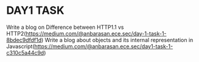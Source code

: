 # DAY1 TASK
Write a blog on Difference between HTTP1.1 vs HTTP2(https://medium.com/@anbarasan.ece.sec/day-1-task-1-8bdec9dfdf1d)
Write a blog about objects and its internal representation in Javascript(https://medium.com/@anbarasan.ece.sec/day1-task-1-c310c5a44c9d)